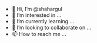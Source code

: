 - 👋 Hi, I’m @shahargul
- 👀 I’m interested in ...
- 🌱 I’m currently learning ...
- 💞️ I’m looking to collaborate on ...
- 📫 How to reach me ...

<!---
shahargul/shahargul is a ✨ special ✨ repository because its `README.md` (this file) appears on your GitHub profile.
You can click the Preview link to take a look at your changes.
--->
